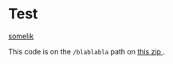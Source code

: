 Test
====

[somelik](/doc)

<div itemtype="http://mosai.org/parcel" itemscope="itemscope">
	This code is on the
	<code itemprop="lib">/blablabla</code> path on
	<a itemprop="archive"
	   href="https://github.com/alganet/testing/archive/master.zip">
	   this zip
	</a>.
</div>

<div xmlns="http://www.w3.org/1999/xhtml"
  prefix="
    : http://mosai.org/ns/part#
    rdf: http://www.w3.org/1999/02/22-rdf-syntax-ns#
    rdfs: http://www.w3.org/2000/01/rdf-schema#"
  >
  <div typeof="rdfs:Resource" about="http://mosai.org/ns/mosai/workshop">
  	<meta property=":about" content="A Collection of POSIX Shell Tools" />
    <div property=":about" content="A Collection of POSIX Shell Tools"></div>
    <div rel=":dependsOn" resource="http://mosai.org/ns/mosai/trix"></div>
    <div rel=":dependsOn" resource="http://mosai.org/ns/mosai/posit"></div>
    <div rel=":dependsOn">
      <div typeof="rdfs:Resource" about="http://mosai.org/ns/mosai/answer">
        <div property=":about" content="An Interactive POSIX Shell Command Line Interface"></div>
        <div rel=":dependsOn" resource="http://mosai.org/ns/mosai/common"></div>
        <div rel=":dependsOn" resource="http://mosai.org/ns/mosai/dispatch"></div>
      </div>
    </div>
    <div rel=":dependsOn" resource="http://mosai.org/ns/mosai/depur"></div>
  </div>
  <div typeof="rdfs:Resource" about="http://mosai.org/ns/mosai/common">
    <div property=":about" content="Common Compatibility Settings for Portable Shell Scripts"></div>
    <div rel=":library">
      <div typeof=":ShellScript" about="http://rdf-translator.appspot.com/lib/common.sh">
      </div>
    </div>
  </div>
</div>
